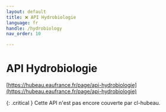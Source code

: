 ```yaml
---
layout: default
title: ❌ API Hydrobiologie
language: fr
handle: /hydrobiology
nav_order: 10

---
```

# API Hydrobiologie

[https://hubeau.eaufrance.fr/page/api-hydrobiologie](https://hubeau.eaufrance.fr/page/api-hydrobiologie)

{: .critical }
Cette API n'est pas encore couverte par cl-hubeau.

